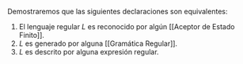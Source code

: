Demostraremos que las siguientes declaraciones son equivalentes:

1. El lenguaje regular $L$ es reconocido por algún [[Aceptor de Estado Finito]].
2. $L$ es generado por alguna [[Gramática Regular]].
3. $L$ es descrito por alguna expresión regular.

